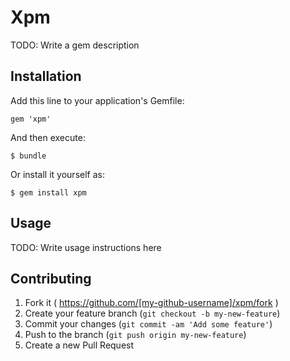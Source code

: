 # Xpm

TODO: Write a gem description

## Installation

Add this line to your application's Gemfile:

    gem 'xpm'

And then execute:

    $ bundle

Or install it yourself as:

    $ gem install xpm

## Usage

TODO: Write usage instructions here

## Contributing

1. Fork it ( https://github.com/[my-github-username]/xpm/fork )
2. Create your feature branch (`git checkout -b my-new-feature`)
3. Commit your changes (`git commit -am 'Add some feature'`)
4. Push to the branch (`git push origin my-new-feature`)
5. Create a new Pull Request
